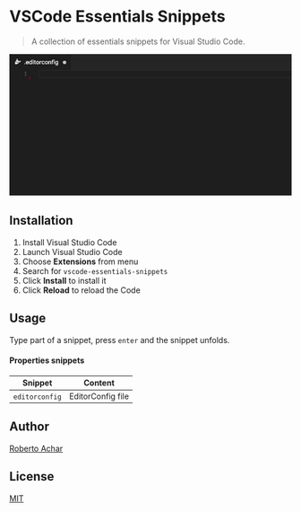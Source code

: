 # VSCode Essentials Snippets

> A collection of essentials snippets for Visual Studio Code.

![Preview](images/preview.gif)

## Installation

1. Install Visual Studio Code
2. Launch Visual Studio Code
3. Choose **Extensions** from menu
4. Search for `vscode-essentials-snippets`
5. Click **Install** to install it
6. Click **Reload** to reload the Code

## Usage

Type part of a snippet, press `enter` and the snippet unfolds.

#### Properties snippets

| Snippet | Content |
| ------- | ------- |
| `editorconfig` | EditorConfig file |

## Author

[Roberto Achar](https://twitter.com/RobertoAchar)

## License

[MIT](https://github.com/robertoachar/vscode-snippets/blob/master/LICENSE)
